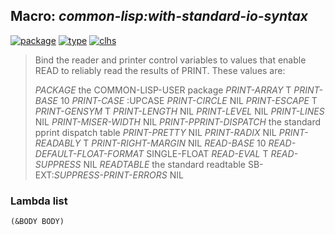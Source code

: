 ## Macro: ***common-lisp:with-standard-io-syntax***
[![package](https://img.shields.io/badge/Package-COMMON--LISP-5f9ea0.svg?style=social&colorA=999999)](../) [![type](https://img.shields.io/badge/Type-Macro-5f9ea0.svg?style=social&colorA=999999)](../#macro) [![clhs](https://img.shields.io/badge/CLHS-WITH--STANDARD--IO--SYNTAX-5f9ea0.svg?style=social&colorA=999999)](http://www.lispworks.com/documentation/HyperSpec/Body/m_w_std_.htm) 

> Bind the reader and printer control variables to values that enable READ
> to reliably read the results of PRINT. These values are:
> 
> *PACKAGE*                        the COMMON-LISP-USER package
> *PRINT-ARRAY*                    T
> *PRINT-BASE*                     10
> *PRINT-CASE*                     :UPCASE
> *PRINT-CIRCLE*                   NIL
> *PRINT-ESCAPE*                   T
> *PRINT-GENSYM*                   T
> *PRINT-LENGTH*                   NIL
> *PRINT-LEVEL*                    NIL
> *PRINT-LINES*                    NIL
> *PRINT-MISER-WIDTH*              NIL
> *PRINT-PPRINT-DISPATCH*          the standard pprint dispatch table
> *PRINT-PRETTY*                   NIL
> *PRINT-RADIX*                    NIL
> *PRINT-READABLY*                 T
> *PRINT-RIGHT-MARGIN*             NIL
> *READ-BASE*                      10
> *READ-DEFAULT-FLOAT-FORMAT*      SINGLE-FLOAT
> *READ-EVAL*                      T
> *READ-SUPPRESS*                  NIL
> *READTABLE*                      the standard readtable
> SB-EXT:*SUPPRESS-PRINT-ERRORS*          NIL

### Lambda list
```
(&BODY BODY)
```

